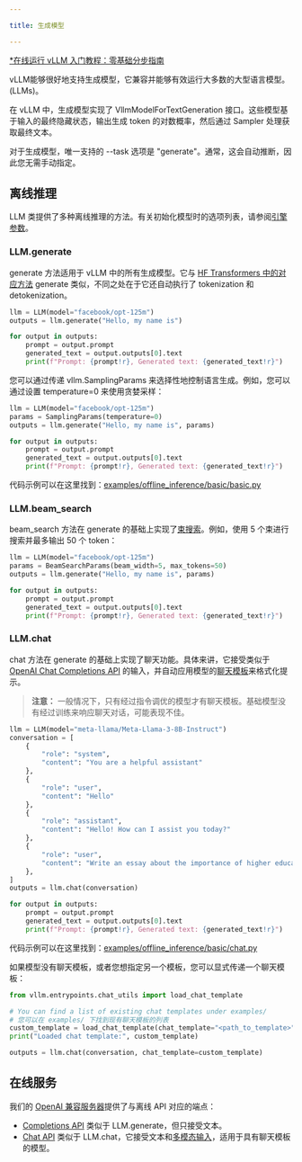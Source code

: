 ```yaml
---

title: 生成模型

---
```



[*在线运行 vLLM 入门教程：零基础分步指南](https://openbayes.com/console/public/tutorials/rXxb5fZFr29?utm_source=vLLM-CNdoc&utm_medium=vLLM-CNdoc-V1&utm_campaign=vLLM-CNdoc-V1-25ap)


vLLM能够很好地支持生成模型，它兼容并能够有效运行大多数的大型语言模型。 (LLMs)。


在 vLLM 中，生成模型实现了 VllmModelForTextGeneration 接口。这些模型基于输入的最终隐藏状态，输出生成 token 的对数概率，然后通过 Sampler 处理获取最终文本。


对于生成模型，唯一支持的 --task 选项是 "generate"。通常，这会自动推断，因此您无需手动指定。


## 离线推理

LLM 类提供了多种离线推理的方法。有关初始化模型时的选项列表，请参阅[引擎参数](#engine-args)。

### LLM.generate

generate 方法适用于 vLLM 中的所有生成模型。它与 [HF Transformers 中的对应方法](https://huggingface.co/docs/transformers/main/en/main_classes/text_generation#transformers.GenerationMixin.generate) generate 类似，不同之处在于它还自动执行了 tokenization 和 detokenization。

```python
llm = LLM(model="facebook/opt-125m")
outputs = llm.generate("Hello, my name is")

for output in outputs:
    prompt = output.prompt
    generated_text = output.outputs[0].text
    print(f"Prompt: {prompt!r}, Generated text: {generated_text!r}")
```


您可以通过传递 vllm.SamplingParams 来选择性地控制语言生成。例如，您可以通过设置 temperature=0 来使用贪婪采样：

```python
llm = LLM(model="facebook/opt-125m")
params = SamplingParams(temperature=0)
outputs = llm.generate("Hello, my name is", params)

for output in outputs:
    prompt = output.prompt
    generated_text = output.outputs[0].text
    print(f"Prompt: {prompt!r}, Generated text: {generated_text!r}")
```


代码示例可以在这里找到：[examples/offline_inference/basic/basic.py](https://github.com/vllm-project/vllm/blob/main/examples/offline_inference/basic/basic.py)


### LLM.beam_search

beam_search 方法在 generate 的基础上实现了[束搜索](https://huggingface.co/docs/transformers/en/generation_strategies#beam-search-decoding)。例如，使用 5 个束进行搜索并最多输出 50 个 token：

```python
llm = LLM(model="facebook/opt-125m")
params = BeamSearchParams(beam_width=5, max_tokens=50)
outputs = llm.generate("Hello, my name is", params)

for output in outputs:
    prompt = output.prompt
    generated_text = output.outputs[0].text
    print(f"Prompt: {prompt!r}, Generated text: {generated_text!r}")
```


### LLM.chat

chat 方法在 generate 的基础上实现了聊天功能。具体来讲，它接受类似于 [OpenAI Chat Completions API](https://platform.openai.com/docs/api-reference/chat) 的输入，并自动应用模型的[聊天模板](https://huggingface.co/docs/transformers/en/chat_templating)来格式化提示。

>**注意：**
>一般情况下，只有经过指令调优的模型才有聊天模板。基础模型没有经过训练来响应聊天对话，可能表现不佳。
>
```python
llm = LLM(model="meta-llama/Meta-Llama-3-8B-Instruct")
conversation = [
    {
        "role": "system",
        "content": "You are a helpful assistant"
    },
    {
        "role": "user",
        "content": "Hello"
    },
    {
        "role": "assistant",
        "content": "Hello! How can I assist you today?"
    },
    {
        "role": "user",
        "content": "Write an essay about the importance of higher education.",
    },
]
outputs = llm.chat(conversation)

for output in outputs:
    prompt = output.prompt
    generated_text = output.outputs[0].text
    print(f"Prompt: {prompt!r}, Generated text: {generated_text!r}")
```


代码示例可以在这里找到：[examples/offline_inference/basic/chat.py](https://github.com/vllm-project/vllm/blob/main/examples/offline_inference/basic/chat.py)


如果模型没有聊天模板，或者您想指定另一个模板，您可以显式传递一个聊天模板：

```python
from vllm.entrypoints.chat_utils import load_chat_template

# You can find a list of existing chat templates under examples/
# 您可以在 examples/ 下找到现有聊天模板的列表
custom_template = load_chat_template(chat_template="<path_to_template>")
print("Loaded chat template:", custom_template)

outputs = llm.chat(conversation, chat_template=custom_template)
```


## 在线服务

我们的 [OpenAI 兼容服务器](#openai-compatible-server)提供了与离线 API 对应的端点：

* [Completions API](#completions-api) 类似于 LLM.generate，但只接受文本。
* [Chat API](#chat-api) 类似于 LLM.chat，它接受文本和[多模态输入](#multimodal-inputs)，适用于具有聊天模板的模型。


